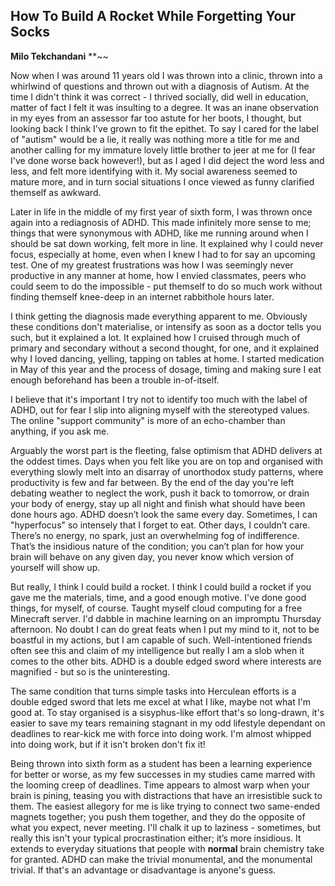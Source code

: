 
## How To Build A Rocket While Forgetting Your Socks
**Milo Tekchandani**
**~~





Now when I was around 11 years old I was thrown into a clinic, thrown into a whirlwind of questions and thrown out with a diagnosis of Autism. At the time I didn't think it was correct - I thrived socially, did well in education, matter of fact I felt it was insulting to a degree. It was an inane observation in my eyes from an assessor far too astute for her boots, I thought, but looking back I think I've grown to fit the epithet.
To say I cared for the label of "autism" would be a lie, it really was nothing more a title for me and another calling for my immature lovely little brother to jeer at me for (I fear I've done worse back however!), but as I aged I did deject the word less and less, and felt more identifying with it. My social awareness seemed to mature more, and in turn social situations I once viewed as funny clarified themself as awkward. 

Later in life in the middle of my first year of sixth form, I was thrown once again into a rediagnosis of ADHD. This made infinitely more sense to me; things that were synonymous with ADHD, like me running around when I should be sat down working, felt more in line. It explained why I could never focus, especially at home, even when I knew I had to for say an upcoming test. One of my greatest frustrations was how I was seemingly never productive in any manner at home, how I envied classmates, peers who could seem to do the impossible - put themself to do so much work without finding themself knee-deep in an internet rabbithole hours later.

I think getting the diagnosis made everything apparent to me. Obviously these conditions don't materialise, or intensify as soon as a doctor tells you such, but it explained a lot. It explained how I cruised through much of primary and secondary without a second thought, for one, and it explained why I loved dancing, yelling, tapping on tables at home. I started medication in May of this year and the process of dosage, timing and making sure I eat enough beforehand has been a trouble in-of-itself.

I believe that it's important I try not to identify too much with the label of ADHD, out for fear I slip into aligning myself with the stereotyped values. The online "support community" is more of an echo-chamber than anything, if you ask me.

Arguably the worst part is the fleeting, false optimism that ADHD delivers at the oddest times. Days when you felt like you are on top and organised with everything slowly melt into an disarray of unorthodox study patterns, where productivity is few and far between. By the end of the day you're left debating weather to neglect the work, push it back to tomorrow, or drain your body of energy, stay up all night and finish what should have been done hours ago. ADHD doesn’t look the same every day. Sometimes, I can "hyperfocus" so intensely that I forget to eat. Other days, I couldn’t care. There’s no energy, no spark, just an overwhelming fog of indifference. That’s the insidious nature of the condition; you can’t plan for how your brain will behave on any given day, you never know which version of yourself will show up.

But really, I think I could build a rocket. I think I could build a rocket if you gave me the materials, time, and a good enough motive. I've done good things, for myself, of course. Taught myself cloud computing for a free Minecraft server. I'd dabble in machine learning on an impromptu Thursday afternoon. No doubt I can do great feats when I put my mind to it, not to be boastful in my actions, but I am capable of such.
Well-intentioned friends often see this and claim of my intelligence but really I am a slob when it comes to the other bits. ADHD is a double edged sword where interests are magnified - but so is the uninteresting. 

The same condition that turns simple tasks into Herculean efforts is a double edged sword that lets me excel at what I like, maybe not what I'm good at. To stay organised is a sisyphus-like effort that's so long-drawn, it's easier to save my tears remaining stagnant in my odd lifestyle dependant on deadlines to rear-kick me with force into doing work. I'm almost whipped into doing work, but if it isn't broken don't fix it!

Being thrown into sixth form as a student has been a learning experience for better or worse, as my few successes in my studies came marred with the looming creep of deadlines. Time appears to almost warp when your brain is pining, teasing you with distractions that have an irresistible suck to them. 
The easiest allegory for me is like trying to connect two same-ended magnets together; you push them together, and they do the opposite of what you expect, never meeting. I'll chalk it up to laziness - sometimes, but really this isn't your typical procrastination either; it’s more insidious. It extends to everyday situations that people with **normal** brain chemistry take for granted. ADHD can make the trivial monumental, and the monumental trivial. If that's an advantage or disadvantage is anyone's guess.